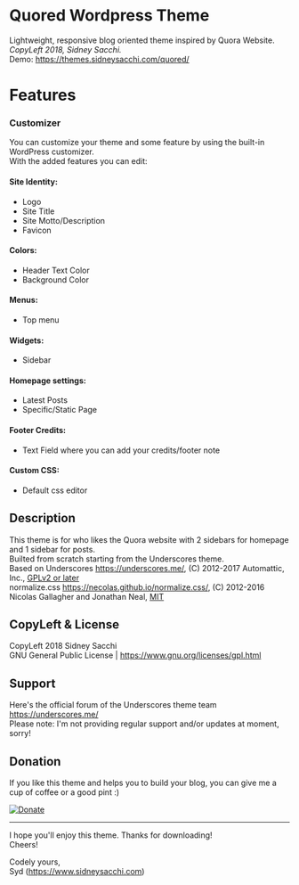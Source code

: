 # Quored Wordpress Theme
Lightweight, responsive blog oriented theme inspired by Quora Website.<br/> 
_CopyLeft 2018, Sidney Sacchi._ <br/>
Demo: https://themes.sidneysacchi.com/quored/
 
# Features

### Customizer
You can customize your theme and some feature by using the built-in WordPress customizer.<br />
With the added features you can edit:
 
#### Site Identity:
- Logo
- Site Title
- Site Motto/Description
- Favicon

#### Colors:
- Header Text Color
- Background Color

#### Menus:
- Top menu
 
#### Widgets:
- Sidebar

#### Homepage settings:
- Latest Posts
- Specific/Static Page

#### Footer Credits:
- Text Field where you can add your credits/footer note

#### Custom CSS:
- Default css editor
  
## Description
This theme is for who likes the Quora website with 2 sidebars for homepage and 1 sidebar for posts.<br />
Builted from scratch starting from the Underscores theme.<br/>
Based on Underscores https://underscores.me/, (C) 2012-2017 Automattic, Inc., [GPLv2 or later](https://www.gnu.org/licenses/gpl-2.0.html)<br/>
normalize.css https://necolas.github.io/normalize.css/, (C) 2012-2016 Nicolas Gallagher and Jonathan Neal, [MIT](https://opensource.org/licenses/MIT)
 
## CopyLeft & License
CopyLeft 2018 Sidney Sacchi<br/>
GNU General Public License | https://www.gnu.org/licenses/gpl.html
 
## Support
Here's the official forum of the Underscores theme team https://underscores.me/ <br/>
Please note: I'm not providing regular support and/or updates at moment, sorry!
 
## Donation
 
If you like this theme and helps you to build your blog, you can give me a cup of coffee or a good pint :)
 
[![Donate](https://img.shields.io/badge/Donate-PayPal-green.svg)](https://www.paypal.com/cgi-bin/webscr?cmd=_s-xclick&hosted_button_id=7W4QAHZPJ8XT6)
 
--------------------------------------
 
I hope you'll enjoy this theme. Thanks for downloading!<br />
Cheers!<br />
 
Codely yours,<br />
Syd (https://www.sidneysacchi.com)
